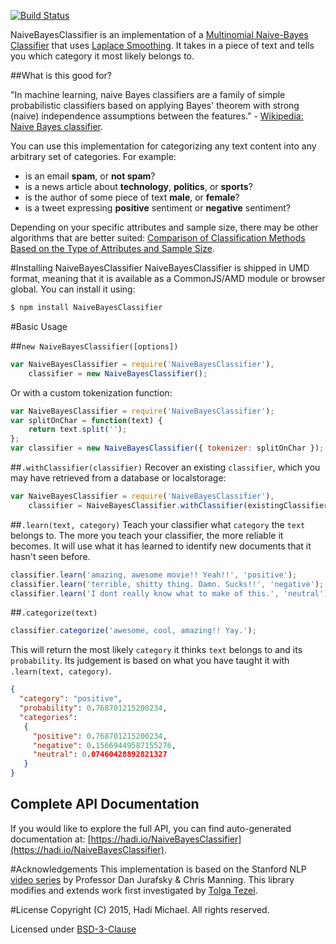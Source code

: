 [![Build Status](https://img.shields.io/travis/hadimichael/NaiveBayesClassifier/master.svg?style=flat)](https://travis-ci.org/hadimichael/NaiveBayesClassifier)

NaiveBayesClassifier is an implementation of a [Multinomial Naive-Bayes Classifier](http://en.wikipedia.org/wiki/Naive_Bayes_classifier#Multinomial_naive_Bayes) that uses [Laplace Smoothing](http://en.wikipedia.org/wiki/Additive_smoothing). It takes in a piece of text and tells you which category it most likely belongs to.

##What is this good for?

"In machine learning, naive Bayes classifiers are a family of simple probabilistic classifiers based on applying Bayes' theorem with strong (naive) independence assumptions between the features." - [Wikipedia: Naive Bayes classifier](http://en.wikipedia.org/wiki/Naive_Bayes_classifier).

You can use this implementation for categorizing any text content into any arbitrary set of categories. For example:

- is an email **spam**, or **not spam**?
- is a news article about **technology**, **politics**, or **sports**?
- is the author of some piece of text **male**, or **female**?
- is a tweet expressing **positive** sentiment or **negative** sentiment?

Depending on your specific attributes and sample size, there may be other algorithms that are better suited: [Comparison of Classification Methods Based on the Type of Attributes and Sample Size](http://www4.ncsu.edu/~arezaei2/paper/JCIT4-184028_Camera%20Ready.pdf).

#Installing NaiveBayesClassifier
NaiveBayesClassifier is shipped in UMD format, meaning that it is available as a CommonJS/AMD module or browser global. You can install it using:
```bash
$ npm install NaiveBayesClassifier
```

#Basic Usage

##`new NaiveBayesClassifier([options])`
```js
var NaiveBayesClassifier = require('NaiveBayesClassifier'),
	classifier = new NaiveBayesClassifier();
```

Or with a custom tokenization function:
```js
var NaiveBayesClassifier = require('NaiveBayesClassifier');
var splitOnChar = function(text) { 
	return text.split('');
};
var classifier = new NaiveBayesClassifier({ tokenizer: splitOnChar });
```

##`.withClassifier(classifier)`
Recover an existing `classifier`, which you may have retrieved from a database or localstorage:
```js
var NaiveBayesClassifier = require('NaiveBayesClassifier'),
	classifier = NaiveBayesClassifier.withClassifier(existingClassifier);
```

##`.learn(text, category)`
Teach your classifier what `category` the `text` belongs to. The more you teach your classifier, the more reliable it becomes. It will use what it has learned to identify new documents that it hasn't seen before.

```js
classifier.learn('amazing, awesome movie!! Yeah!!', 'positive');
classifier.learn('terrible, shitty thing. Damn. Sucks!!', 'negative');
classifier.learn('I dont really know what to make of this.', 'neutral');
```

##`.categorize(text)`
```js
classifier.categorize('awesome, cool, amazing!! Yay.');
```

This will return the most likely `category` it thinks `text` belongs to and its `probability`. Its judgement is based on what you have taught it with `.learn(text, category)`.

```json
{ 
  "category": "positive",
  "probability": 0.768701215200234,
  "categories":
   { 
     "positive": 0.768701215200234,
     "negative": 0.15669449587155276,
     "neutral": 0.07460428892821327
   } 
}
```

## Complete API Documentation
If you would like to explore the full API, you can find auto-generated documentation at: [https://hadi.io/NaiveBayesClassifier](https://hadi.io/NaiveBayesClassifier).

#Acknowledgements
This implementation is based on the Stanford NLP [video series](https://www.youtube.com/watch?v=c3fnHA6yLeY) by Professor Dan Jurafsky & Chris Manning. This library modifies and extends work first investigated by [Tolga Tezel](https://twitter.com/tolga_tezel).

#License
Copyright (C) 2015, Hadi Michael. All rights reserved.

Licensed under [BSD-3-Clause](LICENSE)
